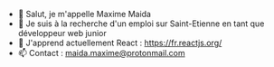 - 👋 Salut, je m'appelle Maxime Maida
- 👀 Je suis à la recherche d'un emploi sur Saint-Etienne en tant que développeur web junior
- 🌱 J'apprend actuellement  React : https://fr.reactjs.org/
- 📫 Contact : maida.maxime@protonmail.com

<!---
8kmh/8kmh is a ✨ special ✨ repository because its `README.md` (this file) appears on your GitHub profile.
You can click the Preview link to take a look at your changes.
--->
